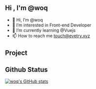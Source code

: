 ## Hi , I'm @woq
- 👋 Hi, I’m @woq
- 👀 I’m interested in Front-end Developer
- 🌱 I’m currently learning @Vuejs
- 📫 How to reach me touch@evetry.xyz

## Project


<!---
woq/woq is a ✨ special ✨ repository because its `README.md` (this file) appears on your GitHub profile.
You can click the Preview link to take a look at your changes.
--->

## Github Status

[![woq's GitHub stats](https://github-readme-stats.vercel.app/api?username=woq)](https://github.com/woq/github-readme-stats)
